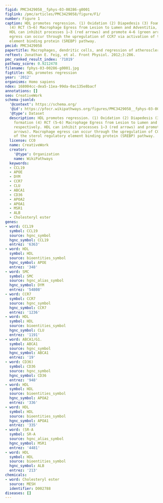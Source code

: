 ```yaml
---
figid: PMC3429058__fphys-03-00286-g0001
figlink: /pmc/articles/PMC3429058/figure/F1/
number: Figure 1
caption: HDL promotes regression. (1) Oxidation (2) Diapedesis (3) Foam Cell formation
  (4) RCT (5–6) Macrophage Egress from Lesion to Lumen and Adventitia, respectively.
  HDL can inhibit processes 1–3 (red arrows) and promote 4–6 (green arrows). Macrophage
  egress can occur through the upregulation of CCR7 via activation of the sterol regulatory
  element binding protein (SREBP) pathway.
pmcid: PMC3429058
papertitle: Macrophages, dendritic cells, and regression of atherosclerosis.
reftext: Jonathan E. Feig, et al. Front Physiol. 2012;3:286.
pmc_ranked_result_index: '71019'
pathway_score: 0.9212478
filename: fphys-03-00286-g0001.jpg
figtitle: HDL promotes regression
year: '2012'
organisms: Homo sapiens
ndex: 168004cc-dea5-11ea-99da-0ac135e8bacf
annotations: []
seo: CreativeWork
schema-jsonld:
  '@context': https://schema.org/
  '@id': https://pfocr.wikipathways.org/figures/PMC3429058__fphys-03-00286-g0001.html
  '@type': Dataset
  description: HDL promotes regression. (1) Oxidation (2) Diapedesis (3) Foam Cell
    formation (4) RCT (5–6) Macrophage Egress from Lesion to Lumen and Adventitia,
    respectively. HDL can inhibit processes 1–3 (red arrows) and promote 4–6 (green
    arrows). Macrophage egress can occur through the upregulation of CCR7 via activation
    of the sterol regulatory element binding protein (SREBP) pathway.
  license: CC0
  name: CreativeWork
  creator:
    '@type': Organization
    name: WikiPathways
  keywords:
  - CCL19
  - APOE
  - DYM
  - CCR7
  - CLU
  - ABCA1
  - CD36
  - APOA2
  - APOA1
  - MSR1
  - ALB
  - Cholesteryl ester
genes:
- word: CCL19
  symbol: CCL19
  source: hgnc_symbol
  hgnc_symbol: CCL19
  entrez: '6363'
- word: HDL
  symbol: HDL
  source: bioentities_symbol
  hgnc_symbol: APOE
  entrez: '348'
- word: SMC
  symbol: SMC
  source: hgnc_alias_symbol
  hgnc_symbol: DYM
  entrez: '54808'
- word: CCR7
  symbol: CCR7
  source: hgnc_symbol
  hgnc_symbol: CCR7
  entrez: '1236'
- word: HDL
  symbol: HDL
  source: bioentities_symbol
  hgnc_symbol: CLU
  entrez: '1191'
- word: ABCA1/G1.
  symbol: ABCA1
  source: hgnc_symbol
  hgnc_symbol: ABCA1
  entrez: '19'
- word: CD36)
  symbol: CD36
  source: hgnc_symbol
  hgnc_symbol: CD36
  entrez: '948'
- word: HDL
  symbol: HDL
  source: bioentities_symbol
  hgnc_symbol: APOA2
  entrez: '336'
- word: HDL
  symbol: HDL
  source: bioentities_symbol
  hgnc_symbol: APOA1
  entrez: '335'
- word: (SR-A
  symbol: SR-A
  source: hgnc_alias_symbol
  hgnc_symbol: MSR1
  entrez: '4481'
- word: HDL
  symbol: HDL
  source: bioentities_symbol
  hgnc_symbol: ALB
  entrez: '213'
chemicals:
- word: Cholesteryl ester
  source: MESH
  identifier: D002788
diseases: []
---
```

